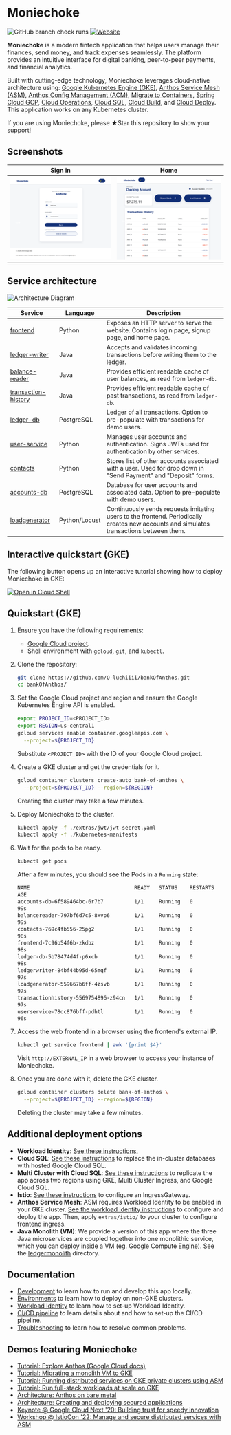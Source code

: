 # Moniechoke

![GitHub branch check runs](https://img.shields.io/github/check-runs/O-luchiiii/bankOfAnthos/main)
[![Website](https://img.shields.io/website?url=https%3A%2F%2Fcymbal-bank.fsi.cymbal.dev%2F&label=live%20demo
)](http://34.9.39.47)

**Moniechoke** is a modern fintech application that helps users manage their finances, send money, and track expenses seamlessly. The platform provides an intuitive interface for digital banking, peer-to-peer payments, and financial analytics.

Built with cutting-edge technology, Moniechoke leverages cloud-native architecture using: [Google Kubernetes Engine (GKE)](https://cloud.google.com/kubernetes-engine), [Anthos Service Mesh (ASM)](https://cloud.google.com/anthos/service-mesh), [Anthos Config Management (ACM)](https://cloud.google.com/anthos/config-management), [Migrate to Containers](https://cloud.google.com/migrate/containers), [Spring Cloud GCP](https://spring.io/projects/spring-cloud-gcp), [Cloud Operations](https://cloud.google.com/products/operations), [Cloud SQL](https://cloud.google.com/sql/docs), [Cloud Build](https://cloud.google.com/build), and [Cloud Deploy](https://cloud.google.com/deploy). This application works on any Kubernetes cluster.

If you are using Moniechoke, please ★Star this repository to show your support!

## Screenshots

| Sign in                                                                                                        | Home                                                                                                    |
| ----------------------------------------------------------------------------------------------------------------- | ------------------------------------------------------------------------------------------------------------------ |
| [![Login](/docs/img/login.png)](/docs/img/login.png) | [![User Transactions](/docs/img/transactions.png)](/docs/img/transactions.png) |


## Service architecture

![Architecture Diagram](/docs/img/architecture.png)

| Service                                                 | Language      | Description                                                                                                                                  |
| ------------------------------------------------------- | ------------- | -------------------------------------------------------------------------------------------------------------------------------------------- |
| [frontend](https://github.com/O-luchiiii/bankOfAnthos/tree/main/src/frontend)                              | Python        | Exposes an HTTP server to serve the website. Contains login page, signup page, and home page.                                                |
| [ledger-writer](https://github.com/O-luchiiii/bankOfAnthos/tree/main/src/ledger/ledgerwriter)              | Java          | Accepts and validates incoming transactions before writing them to the ledger.                                                               |
| [balance-reader](https://github.com/O-luchiiii/bankOfAnthos/tree/main/src/ledger/balancereader)            | Java          | Provides efficient readable cache of user balances, as read from `ledger-db`.                                                                |
| [transaction-history](https://github.com/O-luchiiii/bankOfAnthos/tree/main/src/ledger/transactionhistory)  | Java          | Provides efficient readable cache of past transactions, as read from `ledger-db`.                                                            |
| [ledger-db](https://github.com/O-luchiiii/bankOfAnthos/tree/main/src/ledger/ledger-db)                     | PostgreSQL    | Ledger of all transactions. Option to pre-populate with transactions for demo users.                                                         |
| [user-service](https://github.com/O-luchiiii/bankOfAnthos/tree/main/src/accounts/userservice)              | Python        | Manages user accounts and authentication. Signs JWTs used for authentication by other services.                                              |
| [contacts](https://github.com/O-luchiiii/bankOfAnthos/tree/main/src/accounts/contacts)                     | Python        | Stores list of other accounts associated with a user. Used for drop down in "Send Payment" and "Deposit" forms.                              |
| [accounts-db](https://github.com/O-luchiiii/bankOfAnthos/tree/main/src/accounts/accounts-db)               | PostgreSQL    | Database for user accounts and associated data. Option to pre-populate with demo users.                                                      |
| [loadgenerator](https://github.com/O-luchiiii/bankOfAnthos/tree/main/src/loadgenerator)                    | Python/Locust | Continuously sends requests imitating users to the frontend. Periodically creates new accounts and simulates transactions between them.      |

## Interactive quickstart (GKE)

The following button opens up an interactive tutorial showing how to deploy Moniechoke in GKE:

[![Open in Cloud Shell](https://gstatic.com/cloudssh/images/open-btn.svg)](https://ssh.cloud.google.com/cloudshell/editor?show=ide&cloudshell_git_repo=https://github.com/O-luchiiii/bankOfAnthos&cloudshell_workspace=.&cloudshell_tutorial=extras/cloudshell/tutorial.md)

## Quickstart (GKE)

1. Ensure you have the following requirements:
   - [Google Cloud project](https://cloud.google.com/resource-manager/docs/creating-managing-projects#creating_a_project).
   - Shell environment with `gcloud`, `git`, and `kubectl`.

2. Clone the repository:
   ```sh
   git clone https://github.com/O-luchiiii/bankOfAnthos.git
   cd bankOfAnthos/
   ```

3. Set the Google Cloud project and region and ensure the Google Kubernetes Engine API is enabled.

   ```sh
   export PROJECT_ID=<PROJECT_ID>
   export REGION=us-central1
   gcloud services enable container.googleapis.com \
     --project=${PROJECT_ID}
   ```

   Substitute `<PROJECT_ID>` with the ID of your Google Cloud project.

4. Create a GKE cluster and get the credentials for it.

   ```sh
   gcloud container clusters create-auto bank-of-anthos \
     --project=${PROJECT_ID} --region=${REGION}
   ```

   Creating the cluster may take a few minutes.

5. Deploy Moniechoke to the cluster.

   ```sh
   kubectl apply -f ./extras/jwt/jwt-secret.yaml
   kubectl apply -f ./kubernetes-manifests
   ```

6. Wait for the pods to be ready.

   ```sh
   kubectl get pods
   ```

   After a few minutes, you should see the Pods in a `Running` state:

   ```
   NAME                                  READY   STATUS    RESTARTS   AGE
   accounts-db-6f589464bc-6r7b7          1/1     Running   0          99s
   balancereader-797bf6d7c5-8xvp6        1/1     Running   0          99s
   contacts-769c4fb556-25pg2             1/1     Running   0          98s
   frontend-7c96b54f6b-zkdbz             1/1     Running   0          98s
   ledger-db-5b78474d4f-p6xcb            1/1     Running   0          98s
   ledgerwriter-84bf44b95d-65mqf         1/1     Running   0          97s
   loadgenerator-559667b6ff-4zsvb        1/1     Running   0          97s
   transactionhistory-5569754896-z94cn   1/1     Running   0          97s
   userservice-78dc876bff-pdhtl          1/1     Running   0          96s
   ```

7. Access the web frontend in a browser using the frontend's external IP.

   ```sh
   kubectl get service frontend | awk '{print $4}'
   ```

   Visit `http://EXTERNAL_IP` in a web browser to access your instance of Moniechoke.

8. Once you are done with it, delete the GKE cluster.

   ```sh
   gcloud container clusters delete bank-of-anthos \
     --project=${PROJECT_ID} --region=${REGION}
   ```

   Deleting the cluster may take a few minutes.

## Additional deployment options

- **Workload Identity**: [See these instructions.](https://github.com/O-luchiiii/bankOfAnthos/tree/main/docs/workload-identity.md)
- **Cloud SQL**: [See these instructions](https://github.com/O-luchiiii/bankOfAnthos/tree/main/extras/cloudsql) to replace the in-cluster databases with hosted Google Cloud SQL.
- **Multi Cluster with Cloud SQL**: [See these instructions](https://github.com/O-luchiiii/bankOfAnthos/tree/main/extras/cloudsql-multicluster) to replicate the app across two regions using GKE, Multi Cluster Ingress, and Google Cloud SQL.
- **Istio**: [See these instructions](https://github.com/O-luchiiii/bankOfAnthos/tree/main/extras/istio) to configure an IngressGateway.
- **Anthos Service Mesh**: ASM requires Workload Identity to be enabled in your GKE cluster. [See the workload identity instructions](https://github.com/O-luchiiii/bankOfAnthos/tree/main/docs/workload-identity.md) to configure and deploy the app. Then, apply `extras/istio/` to your cluster to configure frontend ingress.
- **Java Monolith (VM)**: We provide a version of this app where the three Java microservices are coupled together into one monolithic service, which you can deploy inside a VM (eg. Google Compute Engine). See the [ledgermonolith](https://github.com/O-luchiiii/bankOfAnthos/tree/main/src/ledgermonolith) directory.

## Documentation

<!-- This section is duplicated in the docs/ README: https://github.com/O-luchiiii/bankOfAnthos/blob/main/docs/README.md -->

- [Development](https://github.com/O-luchiiii/bankOfAnthos/tree/main/docs/development.md) to learn how to run and develop this app locally.
- [Environments](https://github.com/O-luchiiii/bankOfAnthos/tree/main/docs/environments.md) to learn how to deploy on non-GKE clusters.
- [Workload Identity](https://github.com/O-luchiiii/bankOfAnthos/tree/main/docs/workload-identity.md) to learn how to set-up Workload Identity.
- [CI/CD pipeline](https://github.com/O-luchiiii/bankOfAnthos/tree/main/docs/ci-cd-pipeline.md) to learn details about and how to set-up the CI/CD pipeline.
- [Troubleshooting](https://github.com/O-luchiiii/bankOfAnthos/tree/main/docs/troubleshooting.md) to learn how to resolve common problems.

## Demos featuring Moniechoke
- [Tutorial: Explore Anthos (Google Cloud docs)](https://cloud.google.com/anthos/docs/tutorials/explore-anthos)
- [Tutorial: Migrating a monolith VM to GKE](https://cloud.google.com/migrate/containers/docs/migrating-monolith-vm-overview-setup)
- [Tutorial: Running distributed services on GKE private clusters using ASM](https://cloud.google.com/service-mesh/docs/distributed-services-private-clusters)
- [Tutorial: Run full-stack workloads at scale on GKE](https://cloud.google.com/kubernetes-engine/docs/tutorials/full-stack-scale)
- [Architecture: Anthos on bare metal](https://cloud.google.com/architecture/ara-anthos-on-bare-metal)
- [Architecture: Creating and deploying secured applications](https://cloud.google.com/architecture/security-foundations/creating-deploying-secured-apps)
- [Keynote @ Google Cloud Next '20: Building trust for speedy innovation](https://www.youtube.com/watch?v=7QR1z35h_yc)
- [Workshop @ IstioCon '22: Manage and secure distributed services with ASM](https://www.youtube.com/watch?v=--mPdAxovfE)
